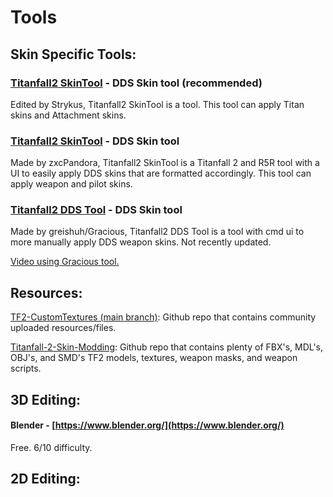 # Tools

## Skin Specific Tools:

### [Titanfall2 SkinTool](https://github.com/Strykus/Titanfall2-SkinTool) - DDS Skin tool (recommended)

Edited by Strykus, Titanfall2 SkinTool is a tool. This tool can apply Titan skins and Attachment skins.

### [Titanfall2 SkinTool](https://github.com/zxcPandora/Titanfall2-SkinTool) - DDS Skin tool

Made by zxcPandora, Titanfall2 SkinTool is a Titanfall 2 and R5R tool with a UI to easily apply DDS skins that are formatted accordingly. This tool can apply weapon and pilot skins.

### [Titanfall2 DDS Tool](https://github.com/greishuhs/Titanfall2-DDS-Tool) - DDS Skin tool

Made by greishuh/Gracious, Titanfall2 DDS Tool is a tool with cmd ui to more manually apply DDS weapon skins. Not recently updated.

[Video using Gracious tool.](https://youtu.be/1\_nSqO\_q3oA)

## Resources:

[TF2-CustomTextures (main branch)](https://github.com/SenorGeese/TF2-CustomTextures/tree/main): Github repo that contains community uploaded resources/files.

[Titanfall-2-Skin-Modding](https://github.com/BigSpice/TitanFall\_2\_Weapon\_Skin\_Modding): Github repo that contains plenty of FBX's, MDL's, OBJ's, and SMD's TF2 models, textures, weapon masks, and weapon scripts.

## 3D Editing:

#### Blender -  [https://www.blender.org/](https://www.blender.org/)

Free. 6/10 difficulty.



## 2D Editing:

